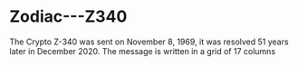 # Zodiac---Z340
The Crypto Z-340 was sent on November 8, 1969, it was resolved 51 years later in December 2020. The message is written in a grid of 17 columns
